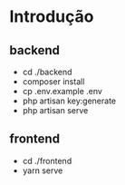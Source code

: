 # Introdução

## backend

- cd ./backend
- composer install
- cp .env.example .env
- php artisan key:generate
- php artisan serve

## frontend

- cd ./frontend
- yarn serve
